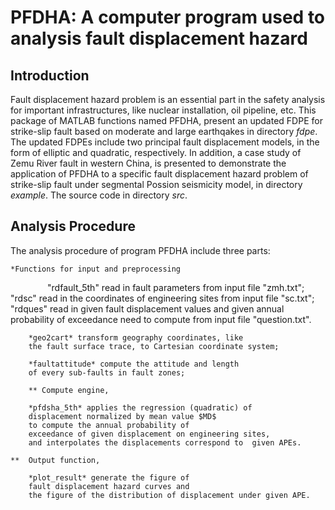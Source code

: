 PFDHA: A computer program used to analysis fault displacement hazard 
=====================================================================


Introduction
-------------
Fault displacement hazard problem is an essential part in the safety analysis for important infrastructures, 
like nuclear installation, oil pipeline, etc.
This package of MATLAB functions named PFDHA,
 present an updated FDPE for strike-slip fault 
based on moderate and large earthqakes in directory *fdpe*.
The updated FDPEs include two principal fault displacement models,
in the form of elliptic and quadratic, respectively.
In addition,
a case study of  Zemu River fault in western China, 
is presented to demonstrate the application of PFDHA 
to a specific fault displacement hazard problem of 
strike-slip fault under segmental Possion seismicity model,
in directory *example*.
The source code in directory *src*.



Analysis Procedure
--------------------

The analysis procedure of program PFDHA include three parts:

	*Functions for input and preprocessing
                "rdfault_5th" read in fault parameters
		from input file "zmh.txt";
"rdsc" read in the coordinates of engineering sites 
		from input file "sc.txt";
"rdques" read in given fault displacement values and
		given annual probability of exceedance need to compute from input
		file "question.txt".

		*geo2cart* transform geography coordinates, like 
		the fault surface trace, to Cartesian coordinate system;

		*faultattitude* compute the attitude and length
		of every sub-faults in fault zones;

		** Compute engine,

		*pfdsha_5th* applies the regression (quadratic) of 
		displacement normalized by mean value $MD$ 
		to compute the annual probability of
		exceedance of given displacement on engineering sites, 
		and interpolates the displacements correspond to  given APEs.
	
	**	Output function,

		*plot_result* generate the figure of 
		fault displacement hazard curves and 
		the figure of the distribution of displacement under given APE.


